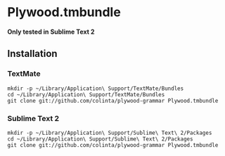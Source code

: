 # Plywood.tmbundle

**Only tested in Sublime Text 2**

## Installation

### TextMate

    mkdir -p ~/Library/Application\ Support/TextMate/Bundles
    cd ~/Library/Application\ Support/TextMate/Bundles
    git clone git://github.com/colinta/plywood-grammar Plywood.tmbundle

### Sublime Text 2

    mkdir -p ~/Library/Application\ Support/Sublime\ Text\ 2/Packages
    cd ~/Library/Application\ Support/Sublime\ Text\ 2/Packages
    git clone git://github.com/colinta/plywood-grammar Plywood.tmbundle
